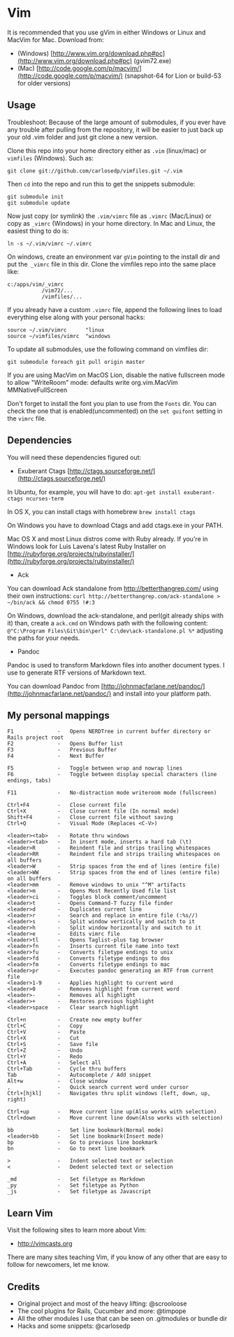 Vim
===


It is recommended that you use gVim in either Windows or Linux and MacVim for
Mac. Download from:

* (Windows) [http://www.vim.org/download.php#pc](http://www.vim.org/download.php#pc) (gvim72.exe)
* (Mac) [http://code.google.com/p/macvim/](http://code.google.com/p/macvim/) (snapshot-64 for Lion or build-53 for older versions)

Usage
-----

Troubleshoot: Because of the large amount of submodules, if you ever have any
trouble after pulling from the repository, it will be easier to just back up 
your old .vim folder and just git clone a new version.

Clone this repo into your home directory either as `.vim` (linux/mac) or 
`vimfiles` (Windows). Such as:

    git clone git://github.com/carlosedp/vimfiles.git ~/.vim

Then `cd` into the repo and run this to get the snippets submodule:

    git submodule init
    git submodule update

Now just copy (or symlink) the `.vim/vimrc` file as `.vimrc` (Mac/Linux)
or copy as `_vimrc` (Windows) in your home directory. In Mac and Linux, the 
easiest thing to do is:

    ln -s ~/.vim/vimrc ~/.vimrc

On windows, create an environment var `gVim` pointing to the install dir and put
the` _vimrc` file in this dir. Clone the vimfiles repo into the same place like:

    c:/apps/vim/_vimrc
               /vim72/...
               /vimfiles/...

If you already have a custom `.vimrc` file, append the following lines to
load everything else along with your personal hacks:

    source ~/.vim/vimrc      "linux
    source ~/vimfiles/vimrc  "windows

To update all submodules, use the following command on vimfiles dir:

    git submodule foreach git pull origin master


If you are using MacVim on MacOS Lion, disable the native fullscreen mode to allow "WriteRoom" mode:
    defaults write org.vim.MacVim MMNativeFullScreen

Don't forget to install the font you plan to use from the `Fonts` dir. You can check the one that is enabled(uncommented) on the `set guifont` setting in the `vimrc` file.

Dependencies
------------

You will need these dependencies figured out:

* Exuberant Ctags [http://ctags.sourceforge.net/](http://ctags.sourceforge.net/)

In Ubuntu, for example, you will have to do:
    `apt-get install exuberant-ctags ncurses-term`

In OS X, you can install ctags with homebrew
    `brew install ctags`

On Windows you have to download Ctags and add ctags.exe in your PATH.

Mac OS X and most Linux distros come with Ruby already. If you're in Windows
look for Luis Lavena's latest Ruby Installer on [http://rubyforge.org/projects/rubyinstaller/](http://rubyforge.org/projects/rubyinstaller/)
* Ack

You can download Ack standalone from http://betterthangrep.com/ using their own instructions:
    `curl http://betterthangrep.com/ack-standalone > ~/bin/ack && chmod 0755 !#:3`

On Windows, download the ack-standalone, and perl(git already ships with it) than, create a `ack.cmd` on Windows path with the following content: `@"C:\Program Files\Git\bin\perl" C:\dev\ack-standalone.pl %*` adjusting the paths for your needs.

* Pandoc

Pandoc is used to transform Markdown files into another document types. I use to generate RTF versions of Markdown text.

You can download Pandoc from [http://johnmacfarlane.net/pandoc/](http://johnmacfarlane.net/pandoc/) and install into your platform path.

My personal mappings
--------------------

    F1              -   Opens NERDTree in current buffer directory or Rails project root
    F2              -   Opens Buffer list
    F3              -   Previous Buffer
    F4              -   Next Buffer

    F5              -   Toggle between wrap and nowrap lines
    F6              -   Toggle between display special characters (line endings, tabs)

    F11             -   No-distraction mode writeroom mode (fullscreen)

    Ctrl+F4         -   Close current file
    Ctrl+X          -   Close current file (In normal mode)
    Shift+F4        -   Close current file without saving
    Ctrl+Q          -   Visual Mode (Replaces <C-V>)

    <leader><tab>   -   Rotate thru windows
    <leader><tab>   -   In insert mode, inserts a hard tab (\t)
    <leader>R       -   Reindent file and strips trailing whitespaces
    <leader>RR      -   Reindent file and strips trailing whitespaces on all buffers
    <leader>W       -   Strip spaces from the end of lines (entire file)
    <leader>WW      -   Strip spaces from the end of lines (entire file) on all buffers
    <leader>mm      -   Remove windows to unix "^M" artifacts
    <leader>m       -   Opens Most Recently Used file list
    <leader>ci      -   Toggles block comment/uncomment
    <leader>t       -   Opens Command-T fuzzy file finder
    <leader>d       -   Duplicates current line
    <leader>r       -   Search and replace in entire file (:%s//)
    <leader>s       -   Split window vertically and switch to it
    <leader>h       -   Split window horizontally and switch to it
    <leader>e       -   Edits vimrc file
    <leader>tl      -   Opens Taglist-plus tag browser
    <leader>fn      -   Inserts current file name into text
    <leader>fu      -   Converts filetype endings to unix
    <leader>fd      -   Converts filetype endings to dos
    <leader>fm      -   Converts filetype endings to mac
    <leader>pr      -   Executes pandoc generating an RTF from current file
    <leader>1-9     -   Applies highlight to current word
    <leader>0       -   Removes highlight from current word
    <leader>-       -   Removes all highlight
    <leader>+       -   Restores previous highlight
    <leader>space   -   Clear search highlight

    Ctrl+n          -   Create new empty buffer
    Ctrl+C          -   Copy
    Ctrl+V          -   Paste
    Ctrl+X          -   Cut
    Ctrl+S          -   Save file
    Ctrl+Z          -   Undo
    Ctrl+Y          -   Redo
    Ctrl+A          -   Select all
    Ctrl+Tab        -   Cycle thru buffers
    Tab             -   Autocomplete / Add snippet
    Alt+w           -   Close window
    ,               -   Quick search current word under cursor
    Ctrl+[hjkl]     -   Navigates thru split windows (left, down, up, right)

    Ctrl+up         -   Move current line up(Also works with selection)
    Ctrl+down       -   Move current line down(Also works with selection)

    bb              -   Set line bookmark(Normal mode)
    <leader>bb      -   Set line bookmark(Insert mode)
    bp              -   Go to previous line bookmark
    bn              -   Go to next line bookmark

    >               -   Indent selected text or selection
    <               -   Dedent selected text or selection

    _md             -   Set filetype as Markdown
    _py             -   Set filetype as Python
    _js             -   Set filetype as Javascript

Learn Vim
---------

Visit the following sites to learn more about Vim:

* http://vimcasts.org

There are many sites teaching Vim, if you know of any other that are easy
to follow for newcomers, let me know.

Credits
-------

* Original project and most of the heavy lifting: @scrooloose
* The cool plugins for Rails, Cucumber and more: @timpope
* All the other modules I use that can be seen on .gitmodules or bundle dir
* Hacks and some snippets: @carlosedp
